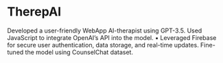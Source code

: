 # TherepAI
Developed a user-friendly WebApp AI-therapist using GPT-3.5. Used JavaScript to integrate OpenAI’s API into the  model. ▪ Leveraged Firebase for secure user authentication, data storage, and real-time updates. Fine-tuned the model using  CounselChat dataset.
